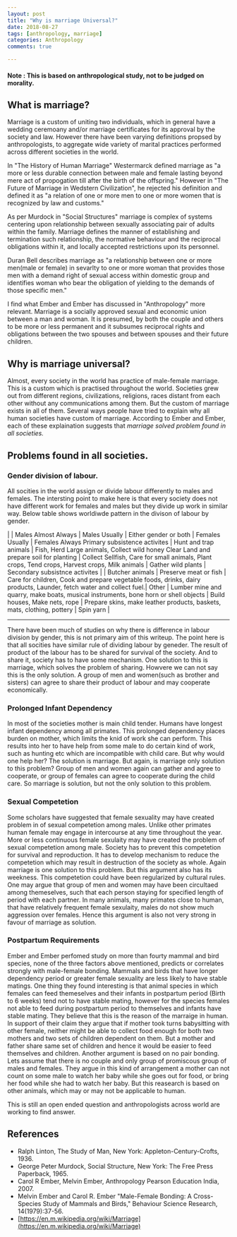 ```yaml
---
layout: post
title: "Why is marriage Universal?"
date: 2018-08-27
tags: [anthropology, marriage]
categories: Anthropology
comments: true

---
```


#### Note : This is based on anthropological study, not to be judged on morality.

## What is marriage?
Marriage is a custom of uniting two individuals, which in general have a wedding ceremoany and/or marriage certificates for its approval by the society and law. However there have been varying definitions propsed by anthropologists, to aggregate wide variety of marital practices performed across different societies in the world.

In "The History of Human Marriage" Westermarck defined marriage as "a more or less durable connection between male and female lasting beyond mere act of propogation till after the birth of the offspring." However in "The Future of Marriage in Wedstern Civilization", he rejected his definition and defined it as "a relation of one or more men to one or more women that is recognized by law and customs."

As per Murdock in "Social Structures" marriage is complex of systems centering upon relationship between sexually associating pair of adults within the family. Marriage defines the manner of establishing and termination such relationship, the normative behaviour and the reciprocal obligations within it, and locally accepted restrictions upon its personnel.

Duran Bell describes marriage as "a relationship between one or more men(male or female) in sevarlty to one or more woman that provides those men with a demand right of sexual access within domestic group and identifies woman who bear the obligation of yielding to the demands of those specific men."

I find what Ember and Ember has discussed in "Anthropology" more relevant. Marriage is a socially approved sexual and economic union between a man and woman. It is presumed, by both the couple and others to be more or less permanent and it subsumes reciprocal rights and obligations between the two spouses and between spouses and their future children.

## Why is marriage universal?
Almost, every society in the world has practice of male-female marriage. This is a custom which is practised throughout the world. Societies grew out from different regions, civilizations, religions, races distant from each other without any communications among them. But the custom of marriage exists in all of them. Several ways people have tried to explain why all human societies have custom of marriage. According to Ember and Ember, each of these explaination suggests that *marriage solved problem found in all societies.*

## Problems found in all societies.

### Gender division of labour.
All socities in the world assign or divide labour differently to males and females. The intersting point to make here is that every society does not have different work for females and males but they divide up work in similar way. Below table shows worldiwde pattern in the divison of labour by gender.

|	| Males Almost Always | Males Usually | Either gender or both | Females Usually | Females Always 
Primary subsistence activites | Hunt and trap animals | Fish, Herd Large animals, Collect wild honey Clear Land and prepare soil for planting | Collect Sellfish, Care for small animals, Plant crops, Tend crops, Harvest crops, Milk animals | Gather wild plants |
Secondary subsistnce activites | | Butcher animals | Preserve meat or fish | Care for children, Cook and prepare vegetable foods, drinks, dairy products, Launder, fetch water and collect fuel.|
Other | Lumber mine and quarry, make boats, musical instruments, bone horn or shell objects | Build houses, Make nets, rope | Prepare skins, make leather products, baskets, mats, clothing, pottery | Spin yarn | 

---

There have been much of studies on why there is difference in labour division by gender, this is not primary aim of this writeup. The point here is that all socities have similar rule of dividing labour by geneder. The result of product of the labour has to be shared for survival of the society. And to share it, society has to have some mechanism. One solution to this is marriage, which solves the problem of sharing. Howvere we can not say this is the only solution. A group of men and women(such as brother and sisters) can agree to share their product of labour and may cooperate economically. 

### Prolonged Infant Dependency
In most of the societies mother is main child tender. Humans have longest infant dependency among all primates. This prolonged dependency places burden on mother, which limits the knid of work she can perform. This results into her to have help from some male to do certain kind of work, such as hunting etc which are incompatible with child care. But why would one help her? The solution is marriage. But again, is marriage only solution to this problem? Group of men and women again can gather and agree to cooperate, or group of females can agree to cooperate during the child care. So marriage is solution, but not the only solution to this problem.

### Sexual Competetion
Some scholars have suggested that female sexuality may have created problem in of sexual competetion among males. Unlike other primates human female may engage in intercourse at any time throughout the year. More or less continuous female sexulaity may have created the problem of sexual competetion among male. Society has to prevent this competetion for survival and reproduction. It has to develop mechanism to reduce the competetion which may result in destruction of the society as whole. Again marriage is one solution to this problem. But this argument also has its weekness. This competetion could have been regularized by cultural rules. One may argue that group of men and women may have been circultaed among themeselves, such that each person staying for specified length of period with each partner. In many animals, many primates close to human, that have relatively frequent female sexulaity, males do not show much aggression over females. Hence this argument is also not very strong in favour of marriage as solution.

### Postpartum Requirements
Ember and Ember perfomed study on more than fourty mammal and bird species, none of the three factors above mentioned, predicts or correlates strongly with male-female bonding. Mammals and birds that have longer dependency period or greater female sexuality are less likely to have stable matings. One thing they found interesting is that animal species in which females can feed themeselves and their infants in postpartum period (Birth to 6 weeks) tend not to have stable mating, however for the species females not able to feed during postpartum period to themselves and infants have stable mating. They believe that this is the reason of the marraige in human. In support of their claim they argue that if mother took turns babysitting with other female, neither might be able to collect food enough for both two mothers and two sets of children dependent on them. But a mother and father share same set of children and hence it would be easier to feed themselves and children. Another argument is based on no pair bonding. Lets assume that there is no couple and only group of promiscous group of males and females. They argue in this kind of arrangement a mother can not count on some male to watch her baby while she goes out for food, or bring her food while she had to watch her baby. But this reasearch is based on other animals, which may or may not be applicable to human.

This is still an open ended question and anthropologists across world are working to find answer.

## References
* Ralph Linton, The Study of Man, New York: Appleton-Century-Crofts, 1936.
* George Peter Murdock, Social Structure, New York: The Free Press Paperback, 1965.
* Carol R Ember, Melvin Ember, Anthropology Pearson Education India, 2007.
* Melvin Ember and Carol R. Ember "Male-Female Bonding: A Cross-Species Study of Mammals and Birds," Behaviour Science Research, 14(1979):37-56.
* [https://en.m.wikipedia.org/wiki/Marriage](https://en.m.wikipedia.org/wiki/Marriage)
